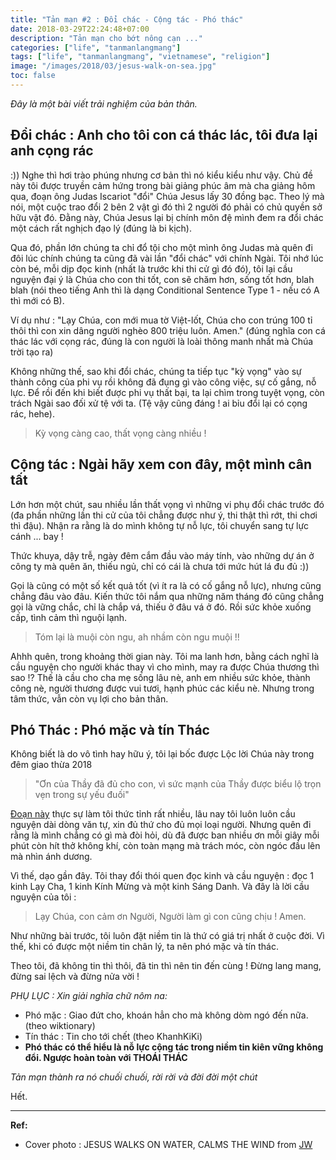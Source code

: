 ```yaml
---
title: "Tản mạn #2 : Đổi chác - Cộng tác - Phó thác"
date: 2018-03-29T22:24:48+07:00
description: "Tản mạn cho bớt nông cạn ..."
categories: ["life", "tanmanlangmang"]
tags: ["life", "tanmanlangmang", "vietnamese", "religion"]
image: "/images/2018/03/jesus-walk-on-sea.jpg"
toc: false
---
```


*Đây là một bài viết trải nghiệm của bản thân.*

## Đổi chác : Anh cho tôi con cá thác lác, tôi đưa lại anh cọng rác

:)) Nghe thì hơi trào phúng nhưng cơ bản thì nó kiểu kiểu như vậy. Chủ đề này tôi được truyền cảm hứng trong bài giảng phúc âm mà cha giảng hôm qua, đoạn ông Judas Iscariot "đổi" Chúa Jesus lấy 30 đồng bạc. Theo lý mà nói, một cuộc trao đổi 2 bên 2 vật gì đó thì 2 người đó phải có chủ quyền sở hữu vật đó. Đằng này, Chúa Jesus lại bị chính môn đệ mình đem ra đổi chác một cách rất nghịch đạo lý (đúng là bi kịch).

Qua đó, phần lớn chúng ta chỉ đổ tội cho một mình ông Judas mà quên đi đôi lúc chính chúng ta cũng đã vài lần "đổi chác" với chính Ngài. Tôi nhớ lúc còn bé, mỗi dịp đọc kinh (nhất là trước khi thi cử gì đó đó), tôi lại cầu nguyện đại ý là Chúa cho con thi tốt, con sẽ chăm hơn, sống tốt hơn, blah blah (nói theo tiếng Anh thì là dạng Conditional Sentence Type 1 - nếu có A thì mới có B).

Ví dụ như : "Lạy Chúa, con mới mua tờ Việt-lốt, Chúa cho con trúng 100 tỉ thôi thì con xin dâng người nghèo 800 triệu luôn. Amen." (đúng nghĩa con cá thác lác với cọng rác, đúng là con người là loài thông manh nhất mà Chúa trời tạo ra)

Không những thế, sao khi đổi chác, chúng ta tiếp tục "kỳ vọng" vào sự thành công của phi vụ rồi không đã đụng gì vào công việc, sự cố gắng, nỗ lực. Để rồi đến khi biết được phi vụ thất bại, ta lại chìm trong tuyệt vọng, còn trách Ngài sao đối xử tệ với ta. (Tệ vậy cũng đáng ! ai bỉu đổi lại có cọng rác, hehe).

> Kỳ vọng càng cao, thất vọng càng nhiều !

## Cộng tác : Ngài hãy xem con đây, một mình cân tất

Lớn hơn một chút, sau nhiều lần thất vọng vì những vi phụ đổi chác trước đó (đa phần những lần thi cử của tôi chẳng được như ý, thi thật thì rớt, thi chơi thì đậu). Nhận ra rằng là do mình không tự nỗ lực, tôi chuyển sang tự lực cánh ... bay !

Thức khuya, dậy trễ, ngày đêm cắm đầu vào máy tính, vào những dự án ở công ty mà quên ăn, thiếu ngủ, chỉ có cái là chưa tới mức hút lá đu đủ :))

Gọi là cũng có một số kết quả tốt (vì ít ra là có cố gắng nỗ lực), nhưng cũng chẳng đâu vào đâu. Kiến thức tôi nắm qua những năm tháng đó cũng chẳng gọi là vững chắc, chỉ là chắp vá, thiếu ở đâu vá ở đó. Rồi sức khỏe xuống cấp, tình cảm thì nguội lạnh.

> Tóm lại là muội còn ngu, ah nhầm còn ngu muội !!

Ahhh quên, trong khoảng thời gian này. Tôi ma lanh hơn, bằng cách nghĩ là cầu nguyện cho người khác thay vì cho mình, may ra được Chúa thương thì sao !? Thế là cầu cho cha mẹ sống lâu nè, anh em nhiều sức khỏe, thành công nè, người thương được vui tươi, hạnh phúc các kiểu nè. Nhưng trong tâm thức, vẫn còn vụ lợi cho bản thân.

## Phó Thác : Phó mặc và tín Thác

Không biết là do vô tình hay hữu ý, tôi lại bốc được Lộc lời Chúa này trong đêm giao thừa 2018

> "Ơn của Thầy đã đủ cho con, vì sức mạnh của Thầy được biểu lộ trọn vẹn trong sự yếu đuối"

[Đoạn này](http://www.donghanh.org/cgi-bin/suyniem/tuol?font=unicode&scope=all&query=2Cor+12:7-10) thực sự làm tôi thức tỉnh rất nhiều, lâu nay tôi luôn luôn cầu nguyện dài dòng văn tự, xin đủ thứ cho đủ mọi loại người. Nhưng quên đi rằng là mình chẳng có gì mà đòi hỏi, dù đã được ban nhiều ơn mỗi giây mỗi phút còn hít thở không khí, còn toàn mạng mà trách móc, còn ngóc đầu lên mà nhìn ánh dương.

Vì thế, dạo gần đây. Tôi thay đổi thói quen đọc kinh và cầu nguyện : đọc 1 kinh Lạy Cha, 1 kinh Kính Mừng và một kinh Sáng Danh. Và đây là lời cầu nguyện của tôi :

> Lạy Chúa, con cảm ơn Người, Người làm gì con cũng chịu ! Amen.

Như những bài trước, tôi luôn đặt niềm tin là thứ có giá trị nhất ở cuộc đời. Vì thế, khi có được một niềm tin chân lý, ta nên phó mặc và tín thác.

Theo tôi, đã không tin thì thôi, đã tin thì nên tin đến cùng ! Đừng lang mang, đừng sai lệch và đừng nửa vời !

*PHỤ LỤC : Xin giải nghĩa chữ nôm na:*

- Phó mặc : Giao đứt cho, khoán hẳn cho mà không dòm ngó đến nữa. (theo wiktionary)
- Tín thác : Tin cho tới chết (theo KhanhKiKi)
- **Phó thác có thể hiểu là nỗ lực cộng tác trong niềm tin kiên vững không đổi. Ngược hoàn toàn với THOÁI THÁC** 

*Tản mạn thành ra nó chuối chuối, rời rời và đời đời một chút*

Hết.

-----------------------

**Ref:**

- Cover photo : JESUS WALKS ON WATER, CALMS THE WIND from [JW](https://www.jw.org/en/publications/books/jesus/ministry-in-galilee/walks-on-water/)